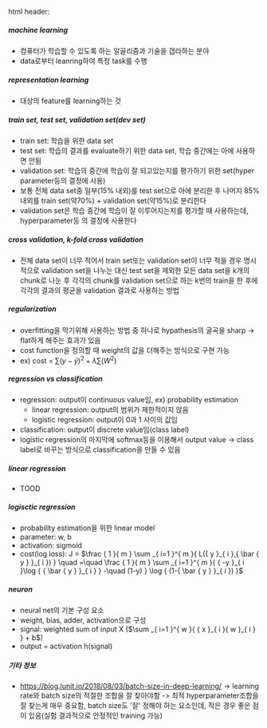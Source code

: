 html header: <script type="text/javascript" src="http://cdn.mathjax.org/mathjax/latest/MathJax.js?config=TeX-AMS-MML_HTMLorMML"></script>

##### machine learning
- 컴퓨터가 학습할 수 있도록 하는 알골리즘과 기술을 갭라하는 분야
- data로부터 leanring하여 특정 task를 수행

##### representation learning
- 대상의 feature를 learning하는 것

##### train set, test set, validation set(dev set)
- train set: 학습을 위한 data set
- test set: 학습의 결과를 evaluate하기 위한 data set, 학습 중간에는 아에 사용하면 안됨
- validation set: 학습의 중간에 학습이 잘 되고있는지를 평가하기 위한 set(hyper parameter등의 결정에 사용)
- 보통 전체 data set중 일부(15% 내외)를 test set으로 아에 분리한 후 나머지 85%내외를 train set(약70%) + validation set(약15%)로 분리한다
- validation set은 학습 중간에 학습이 잘 이루어지는지를 평가할 때 사용하는데, hyperparameter등 의 결정에 사용한다

##### cross validation, k-fold cross validation
- 전체 data set이 너무 적어서 train set또는 validation set이 너무 적을 경우 명시적으로 validation set을 나누는 대신 test set을 제외한 모든 data set을 k개의 chunk로 나눈 후 각각의 chunk를 validation set으로 하는 k번의 train을 한 후에 각각의 결과의 평균을 validation 결과로 사용하는 방법

##### regularization
- overfitting을 막기위해 사용하는 방법 중 하나로 hypathesis의 굴곡을 sharp -> flat하게 해주는 효과가 있음
- cost function을 정의할 때 weight의 값을 더해주는 방식으로 구현 가능
- ex) cost = $\sum(y-\bar{y})^2 + \lambda\sum(W^2)$

##### regression vs classification
- regression: output이 continuous value임, ex) probability estimation
	- linear regression: output의 범위가 제한적이지 않음
	- logistic regression: output이 0과 1 사이의 값임
- classification: output이 discrete value임(class label)
- logistic regression의 마지막에 softmax등을 이용해서 output value -> class label로 바꾸는 방식으로 classification을 만들 수 있음

##### linear regression
- TOOD

##### logisctic regression
- probability estimation을 위한 linear model
- parameter: w, b
- activation: sigmoid
- cost(log loss): J = $\frac { 1 }{ m } \sum _{ i=1 }^{ m }{ L({ y }_{ i },{ \bar { y }  }_{ i }) } \quad =\quad \frac { 1 }{ m } \sum _{ i=1 }^{ m }{ { -y }_{ i }\log { { \bar { y }  }_{ i } } -\quad (1-y) } \log { (1-{ \bar { y }  }_{ i }) }$

##### neuron
- neural net의 기본 구성 요소
- weight, bias, adder, activation으로 구성
- signal: weighted sum of input X ($\sum _{ i=1 }^{ w }{ { x }_{ i }{ w }_{ i } } + b$)
- output = activation h(signal)


##### 기타 정보
- https://blog.lunit.io/2018/08/03/batch-size-in-deep-learning/ -> learning rate와 batch size의 적절한 조합을 잘 찾아야함 -> 최적 hyperparameter조합을 잘 찾는게 매우 중요함, batch size도 '잘' 정해야 하는 요소인데, 작은 경우 좋은 점이 있음(실험 결과적으로 안정적인 training 가능)
